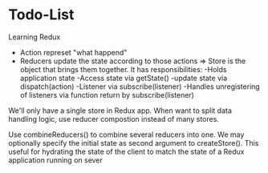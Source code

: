 # Todo-List
Learning Redux
* Action represet "what happend" 
* Reducers update the state according to those actions
=> Store is the object that brings them together. It has responsibilities:
 -Holds application state
 -Access state via getState()
 -update state via dispatch(action)
 -Listener via subscribe(listener)
 -Handles unregistering of listeners via function return by subscribe(listener)
 
We'll only have a single store in Redux app. When want to split data handling logic, use reducer compostion instead of many stores.

Use combineReducers() to combine several reducers into one. 
We may optionally specify the initial state as second argument to createStore(). This useful for hydrating the state of the client to match the state of a Redux application running on sever
